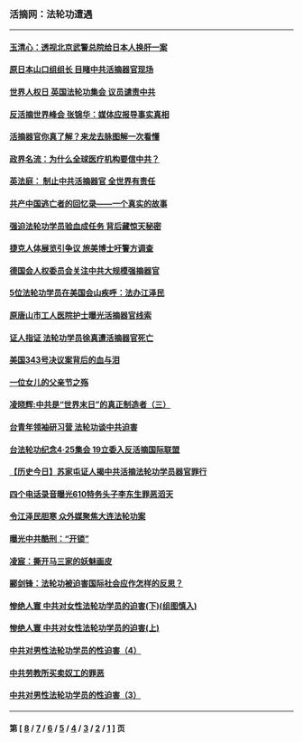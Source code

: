 ### 活摘网：法轮功遭遇
---
#### [玉清心：透视北京武警总院给日本人换肝一案](../../pages/nf5881/n13771978.md?04210430) 
#### [原日本山口组组长 目睹中共活摘器官现场](../../pages/nf5881/n13767360.md?04210430) 
#### [世界人权日 英国法轮功集会 议员谴责中共](../../pages/nf5881/n13431763.md?04210430) 
#### [反活摘世界峰会 张锦华：媒体应报导事实真相](../../pages/nf5881/n13278502.md?04210430) 
#### [活摘器官你真了解？来龙去脉图解一次看懂](../../pages/nf5881/n13013820.md?04210430) 
#### [政界名流：为什么全球医疗机构要信中共？](../../pages/nf5881/n11945479.md?04210430) 
#### [英法庭： 制止中共活摘器官 全世界有责任](../../pages/nf5881/n11330691.md?04210430) 
#### [共产中国逃亡者的回忆录——一个真实的故事](../../pages/nf5881/n10918649.md?04210430) 
#### [强迫法轮功学员验血成任务 背后藏惊天秘密](../../pages/nf5881/n4252384.md?04210430) 
#### [捷克人体展览引争议 旅美博士吁警方调查](../../pages/nf5881/n9429187.md?04210430) 
#### [德国会人权委员会关注中共大规模强摘器官](../../pages/nf5881/n8418950.md?04210430) 
#### [5位法轮功学员在美国会山疾呼：法办江泽民](../../pages/nf5881/n8101519.md?04210430) 
#### [原唐山市工人医院护士曝光活摘器官线索](../../pages/nf5881/n8076384.md?04210430) 
#### [证人指证 法轮功学员徐真遭活摘器官死亡](../../pages/nf5881/n8042467.md?04210430) 
#### [美国343号决议案背后的血与泪](../../pages/nf5881/n8020684.md?04210430) 
#### [一位女儿的父亲节之殇](../../pages/nf5881/n8014122.md?04210430) 
#### [凌晓辉:中共是“世界末日”的真正制造者（三）](../../pages/nf5881/n4210333.md?04210430) 
#### [台青年领袖研习营 法轮功谈中共迫害](../../pages/nf5881/n4141857.md?04210430) 
#### [台法轮功纪念4‧25集会 19立委入反活摘国际联盟](../../pages/nf5881/n4141821.md?04210430) 
#### [【历史今日】苏家屯证人揭中共活摘法轮功学员器官罪行](../../pages/nf5881/n4135912.md?04210430) 
#### [四个电话录音曝光610特务头子李东生罪恶滔天](../../pages/nf5881/n4040060.md?04210430) 
#### [令江泽民胆寒 众外媒聚焦大连法轮功案](../../pages/nf5881/n3932671.md?04210430) 
#### [曝光中共酷刑：“开锁”](../../pages/nf5881/n3889373.md?04210430) 
#### [凌宸：撕开马三家的妖魅画皮](../../pages/nf5881/n3849369.md?04210430) 
#### [郦剑锋：法轮功被迫害国际社会应作怎样的反思？](../../pages/nf5881/n3824560.md?04210430) 
#### [惨绝人寰 中共对女性法轮功学员的迫害(下)(组图慎入)](../../pages/nf5881/n3816285.md?04210430) 
#### [惨绝人寰 中共对女性法轮功学员的迫害(上)](../../pages/nf5881/n3815374.md?04210430) 
#### [中共对男性法轮功学员的性迫害（4）](../../pages/nf5881/n3769144.md?04210430) 
#### [中共劳教所买卖奴工的罪恶](../../pages/nf5881/n3769378.md?04210430) 
#### [中共对男性法轮功学员的性迫害（3）](../../pages/nf5881/n3768231.md?04210430) 

---
#### 第 [ [8](./8.md?04210430) / [7](./7.md?04210430) / [6](./6.md?04210430) / [5](./5.md?04210430) / [4](./4.md?04210430) / [3](./3.md?04210430) / [2](./2.md?04210430) / [1](./1.md?04210430) ] 页

